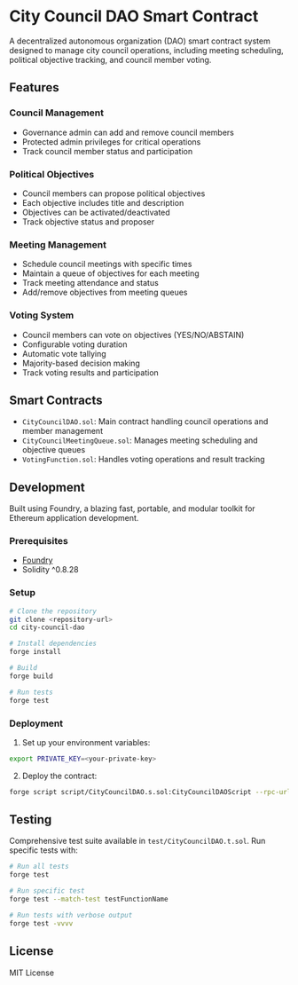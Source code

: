 # City Council DAO Smart Contract

A decentralized autonomous organization (DAO) smart contract system designed to manage city council operations, including meeting scheduling, political objective tracking, and council member voting.

## Features

### Council Management
- Governance admin can add and remove council members
- Protected admin privileges for critical operations
- Track council member status and participation

### Political Objectives
- Council members can propose political objectives
- Each objective includes title and description
- Objectives can be activated/deactivated
- Track objective status and proposer

### Meeting Management
- Schedule council meetings with specific times
- Maintain a queue of objectives for each meeting
- Track meeting attendance and status
- Add/remove objectives from meeting queues

### Voting System
- Council members can vote on objectives (YES/NO/ABSTAIN)
- Configurable voting duration
- Automatic vote tallying
- Majority-based decision making
- Track voting results and participation

## Smart Contracts

- `CityCouncilDAO.sol`: Main contract handling council operations and member management
- `CityCouncilMeetingQueue.sol`: Manages meeting scheduling and objective queues
- `VotingFunction.sol`: Handles voting operations and result tracking

## Development

Built using Foundry, a blazing fast, portable, and modular toolkit for Ethereum application development.

### Prerequisites

- [Foundry](https://book.getfoundry.sh/getting-started/installation)
- Solidity ^0.8.28

### Setup

```bash
# Clone the repository
git clone <repository-url>
cd city-council-dao

# Install dependencies
forge install

# Build
forge build

# Run tests
forge test
```

### Deployment

1. Set up your environment variables:
```bash
export PRIVATE_KEY=<your-private-key>
```

2. Deploy the contract:
```bash
forge script script/CityCouncilDAO.s.sol:CityCouncilDAOScript --rpc-url <your_rpc_url> --broadcast
```

## Testing

Comprehensive test suite available in `test/CityCouncilDAO.t.sol`. Run specific tests with:

```bash
# Run all tests
forge test

# Run specific test
forge test --match-test testFunctionName

# Run tests with verbose output
forge test -vvvv
```

## License

MIT License